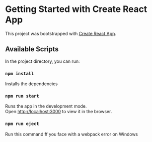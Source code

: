 # Getting Started with Create React App

This project was bootstrapped with [Create React App](https://github.com/facebook/create-react-app).

## Available Scripts

In the project directory, you can run:
### `npm install`
Installs the dependencies

### `npm run start`

Runs the app in the development mode.\
Open [http://localhost:3000](http://localhost:3000) to view it in the browser.

### `npm run eject`
Run this command ff you face with a webpack error on Windows
